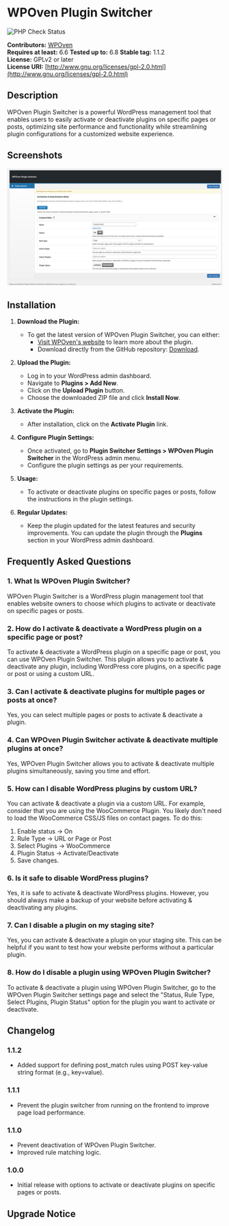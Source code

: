 # WPOven Plugin Switcher

![PHP Check Status](https://github.com/baseapp/wpoven_pluginswitcher/actions/workflows/action.yml/badge.svg)

**Contributors:** [WPOven](https://www.wpoven.com/)  
**Requires at least:** 6.6
**Tested up to:** 6.8
**Stable tag:** 1.1.2  
**License:** GPLv2 or later  
**License URI:** [http://www.gnu.org/licenses/gpl-2.0.html](http://www.gnu.org/licenses/gpl-2.0.html)

## Description

WPOven Plugin Switcher is a powerful WordPress management tool that enables users to easily activate or deactivate plugins on specific pages or posts, optimizing site performance and functionality while streamlining plugin configurations for a customized website experience.

## Screenshots

![Plugin Switcher](https://github.com/baseapp/wpoven_pluginswitcher/blob/main/assets/screenshots/wpoven-plugin-switcher.png)

## Installation

1. **Download the Plugin:**

   - To get the latest version of WPOven Plugin Switcher, you can either:
     - [Visit WPOven's website](https://www.wpoven.com/plugins/wpoven-plugin-switcher) to learn more about the plugin.
     - Download directly from the GitHub repository: [Download](https://github.com/baseapp/wpoven_pluginswitcher/releases/download/1.1.0/wpoven-plugin-switcher.zip).

2. **Upload the Plugin:**

   - Log in to your WordPress admin dashboard.
   - Navigate to **Plugins > Add New**.
   - Click on the **Upload Plugin** button.
   - Choose the downloaded ZIP file and click **Install Now**.

3. **Activate the Plugin:**

   - After installation, click on the **Activate Plugin** link.

4. **Configure Plugin Settings:**

   - Once activated, go to **Plugin Switcher Settings > WPOven Plugin Switcher** in the WordPress admin menu.
   - Configure the plugin settings as per your requirements.

5. **Usage:**

   - To activate or deactivate plugins on specific pages or posts, follow the instructions in the plugin settings.

6. **Regular Updates:**
   - Keep the plugin updated for the latest features and security improvements. You can update the plugin through the **Plugins** section in your WordPress admin dashboard.

## Frequently Asked Questions

### 1. What Is WPOven Plugin Switcher?

WPOven Plugin Switcher is a WordPress plugin management tool that enables website owners to choose which plugins to activate or deactivate on specific pages or posts.

### 2. How do I activate & deactivate a WordPress plugin on a specific page or post?

To activate & deactivate a WordPress plugin on a specific page or post, you can use WPOven Plugin Switcher. This plugin allows you to activate & deactivate any plugin, including WordPress core plugins, on a specific page or post or using a custom URL.

### 3. Can I activate & deactivate plugins for multiple pages or posts at once?

Yes, you can select multiple pages or posts to activate & deactivate a plugin.

### 4. Can WPOven Plugin Switcher activate & deactivate multiple plugins at once?

Yes, WPOven Plugin Switcher allows you to activate & deactivate multiple plugins simultaneously, saving you time and effort.

### 5. How can I disable WordPress plugins by custom URL?

You can activate & deactivate a plugin via a custom URL. For example, consider that you are using the WooCommerce Plugin. You likely don't need to load the WooCommerce CSS/JS files on contact pages. To do this:

1. Enable status -> On
2. Rule Type -> URL or Page or Post
3. Select Plugins -> WooCommerce
4. Plugin Status -> Activate/Deactivate
5. Save changes.

### 6. Is it safe to disable WordPress plugins?

Yes, it is safe to activate & deactivate WordPress plugins. However, you should always make a backup of your website before activating & deactivating any plugins.

### 7. Can I disable a plugin on my staging site?

Yes, you can activate & deactivate a plugin on your staging site. This can be helpful if you want to test how your website performs without a particular plugin.

### 8. How do I disable a plugin using WPOven Plugin Switcher?

To activate & deactivate a plugin using WPOven Plugin Switcher, go to the WPOven Plugin Switcher settings page and select the "Status, Rule Type, Select Plugins, Plugin Status" option for the plugin you want to activate or deactivate.

## Changelog

### 1.1.2

- Added support for defining post_match rules using POST key-value string format (e.g., key=value).

### 1.1.1

- Prevent the plugin switcher from running on the frontend to improve page load performance.

### 1.1.0

- Prevent deactivation of WPOven Plugin Switcher.
- Improved rule matching logic.

### 1.0.0

- Initial release with options to activate or deactivate plugins on specific pages or posts.

## Upgrade Notice
